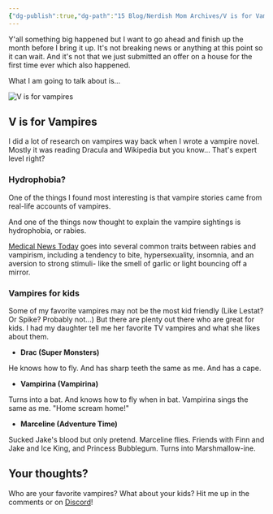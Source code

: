 ```yaml
---
{"dg-publish":true,"dg-path":"15 Blog/Nerdish Mom Archives/V is for Vampires.md","permalink":"/15-blog/nerdish-mom-archives/v-is-for-vampires/","title":"V is for Vampires","noteIcon":"","created":"","updated":"2023-07-04T22:00:29.000-04:00"}
---
```



Y'all something big happened but I want to go ahead and finish up the month before I bring it up. It's not breaking news or anything at this point so it can wait. And it's not that we just submitted an offer on a house for the first time ever which also happened.

What I am going to talk about is… 

![V is for vampires](https://lh3.googleusercontent.com/rZF96k3H8HxtpQNG4j7Il4qt4JhP9uadSWZWNByg7Mfqx6HeNE-5Sri4q6K5btf15zUmfiswPiX7VYPkHMtju0uBnKJPokShAAHV_zymeuHLqXMknbPtc9KKtoXj2q9wTx3BtWf4)

## **V is for Vampires**

I did a lot of research on vampires way back when I wrote a vampire novel. Mostly it was reading Dracula and Wikipedia but you know… That's expert level right? 

### **Hydrophobia?** 

One of the things I found most interesting is that vampire stories came from real-life accounts of vampires. 

And one of the things now thought to explain the vampire sightings is hydrophobia, or rabies. 

[Medical News Today](https://www.medicalnewstoday.com/articles/321780.php) goes into several common traits between rabies and vampirism, including a tendency to bite, hypersexuality, insomnia, and an aversion to strong stimuli- like the smell of garlic or light bouncing off a mirror.

### **Vampires for kids**

Some of my favorite vampires may not be the most kid friendly (Like Lestat? Or Spike? Probably not…) But there are plenty out there who are great for kids. I had my daughter tell me her favorite TV vampires and what she likes about them.

- **Drac (Super Monsters)** 

He knows how to fly. And has sharp teeth the same as me. And has a cape.

- **Vampirina (Vampirina)** 

Turns into a bat. And knows how to fly when in bat. Vampirina sings the same as me. "Home scream home!" 

- **Marceline (Adventure Time)** 

Sucked Jake's blood but only pretend. Marceline flies. Friends with Finn and Jake and Ice King, and Princess Bubblegum. Turns into Marshmallow-ine.

## **Your thoughts?**

Who are your favorite vampires? What about your kids? Hit me up in the comments or on [Discord](https://discord.gg/JkPbnhb)!
